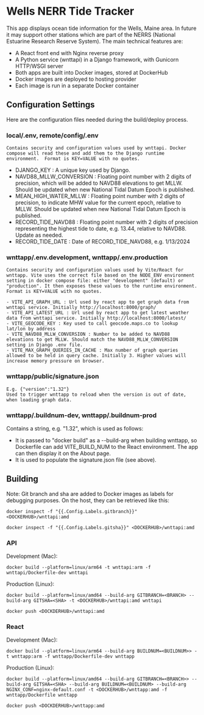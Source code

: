 # Wells NERR Tide Tracker

This app displays ocean tide information for the Wells, Maine area. In future it may support other
stations which are part of the NERRS (National Estuarine Research Reserve System). The main technical
features are:

-   A React front end with Nginx reverse proxy
-   A Python service (wnttapi) in a Django framework, with Gunicorn HTTP/WSGI server
-   Both apps are built into Docker images, stored at DockerHub
-   Docker images are deployed to hosting provider
-   Each image is run in a separate Docker container

## Configuration Settings

Here are the configuration files needed during the build/deploy process.

### local/.env, remote/config/.env

    Contains security and configuration values used by wnttapi. Docker compose will read these and add them to the Django runtime environment.  Format is KEY=VALUE with no quotes.

-   DJANGO_KEY : A unique key used by Django.
-   NAVD88_MLLW_CONVERSION : Floating point number with 2 digits of precision, which will be added to NAVD88 elevations to get MLLW. Should be updated when new National Tidal Datum Epoch is published.
-   MEAN_HIGH_WATER_MLLW : Floating point number with 2 digits of precision, to indicate MHW value for the current epoch, relative to MLLW. Should be updated when new National Tidal Datum Epoch is published.
-   RECORD_TIDE_NAVD88 : Floating point number with 2 digits of precision representing the highest tide to date, e.g. 13.44, relative to NAVD88. Update as needed.
-   RECORD_TIDE_DATE : Date of RECORD_TIDE_NAVD88, e.g. 1/13/2024

### wnttapp/.env.development, wnttapp/.env.production

    Contains security and configuration values used by Vite/React for wnttapp. Vite uses the correct file based on the NODE_ENV environment setting in docker compose file: either "development" (default) or "production". It then exposes these values to the runtime environment. Format is KEY=VALUE with no quotes.

    - VITE_API_GRAPH_URL : Url used by react app to get graph data from wnttapi service. Initially http://localhost:8000/graph/
    - VITE_API_LATEST_URL : Url used by react app to get latest weather data from wnttapi service. Initially http://localhost:8000/latest/
    - VITE_GEOCODE_KEY : Key used to call geocode.maps.co to lookup lat/lon by address
    - VITE_NAVD88_MLLW_CONVERSION : Number to be added to NAVD88 elevations to get MLLW. Should match the NAVD88_MLLW_CONVERSION setting in Django .env file.
    - VITE_MAX_GRAPH_QUERIES_IN_CACHE : Max number of graph queries allowed to be held in query cache. Initially 3. Higher values will increase memory pressure on browser.

### wnttapp/public/signature.json

    E.g. {"version":"1.32"}
    Used to trigger wnttapp to reload when the version is out of date, when loading graph data.

### wnttapp/.buildnum-dev, wnttapp/.buildnum-prod

Contains a string, e.g. "1.32", which is used as follows:

-   It is passed to "docker build" as a --build-arg when building wnttapp, so Dockerfile can add VITE_BUILD_NUM to the React environment. The app can then display it on the About page.
-   It is used to populate the signature.json file (see above).

## Building

Note: Git branch and sha are added to Docker images as labels for debugging purposes. On the host, they can be retrieved like this:

`docker inspect -f "{{.Config.Labels.gitbranch}}" <DOCKERHUB>/wnttapi:amd`

`docker inspect -f "{{.Config.Labels.gitsha}}" <DOCKERHUB>/wnttapi:amd`

### API

Development (Mac):

`docker build --platform=linux/arm64 -t wnttapi:arm -f wnttapi/Dockerfile-dev wnttapi`

Production (Linux):

`docker build --platform=linux/amd64 --build-arg GITBRANCH=<BRANCH> --build-arg GITSHA=<SHA> -t <DOCKERHUB>/wnttapi:amd wnttapi`

`docker push <DOCKDERHUB>/wnttapi:amd`

### React

Development (Mac):

`docker build --platform=linux/arm64 --build-arg BUILDNUM=<BUILDNUM>> -t wnttapp:arm -f wnttapp/Dockerfile-dev wnttapp`

Production (Linux):

`docker build --platform=linux/amd64 --build-arg GITBRANCH=<BRANCH>> --build-arg GITSHA=<SHA> --build-arg BUILDNUM=<BUILDNUM> --build-arg NGINX_CONF=nginx-default.conf -t <DOCKERHUB>/wnttapp:amd -f wnttapp/Dockerfile wnttapp`

`docker push <DOCKDERHUB>/wnttapp:amd`
